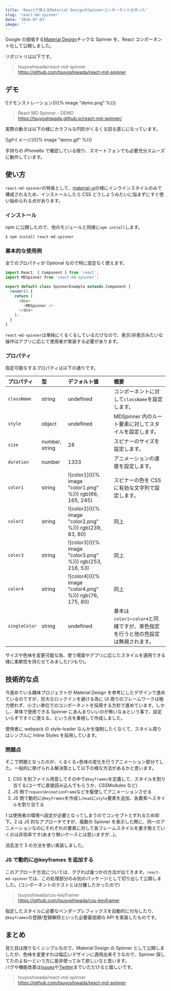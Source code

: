 ```yaml
---
title: 'Reactで使えるMaterial DesignのSpinnerコンポーネントを作った'
slug: 'react-md-spinner'
date: '2016-07-03'
image: ''
---
```


Google の提唱する[Material Design](https://material.google.com/)チックな Spinner を、React コンポーネント化して公開しました。

リポジトリは以下です。

> tsuyoshiwada/react-md-spinner  
> https://github.com/tsuyoshiwada/react-md-spinner

## デモ

![デモンストレーション]({{% image "demo.png" %}})

> React MD Spinner - DEMO  
> https://tsuyoshiwada.github.io/react-md-spinner/

実際の動きは以下の様にカラフルな円形がくるくる回る感じになっています。

![gifイメージ]({{% image "demo.gif" %}})

手持ちの iPhone6s で確認している限り、スマートフォンでも必要充分スムーズに動作しています。

## 使い方

`react-md-spinner`の特長として、[material-ui](http://www.material-ui.com/)の様にインラインスタイルのみで構成されるため、インストールしたら CSS どうしようみたいに悩まずにすぐ使い始められる点があります。

### インストール

npm に公開したので、他のモジュールと同様に`npm install`します。

```bash
$ npm install react-md-spinner
```

### 基本的な使用例

全てのプロパティが Optional なので特に設定なく使えます。

```javascript
import React, { Component } from 'react';
import MDSpinner from 'react-md-spinner';

export default class SpinnerExample extends Component {
  render() {
    return (
      <div>
        <MDSpinner />
      </div>
    );
  }
}
```

`react-md-spinner`は単純にくるくるしているだけなので、表示/非表示みたいな操作はアプリに応じて使用者が実装する必要があります。

### プロパティ

指定可能なするプロパティは以下の通りです。

| プロパティ    | 型             | デフォルト値                                            | 概要                                                                            |
| :------------ | :------------- | :------------------------------------------------------ | :------------------------------------------------------------------------------ |
| `className`   | string         | undefined                                               | コンポーネントに対して`className`を設定します。                                 |
| `style`       | object         | undefined                                               | MDSpinner 内のルート要素に対してスタイルを設定します。                          |
| `size`        | number, string | 28                                                      | スピナーのサイズを設定します。                                                  |
| `duration`    | number         | 1333                                                    | アニメーションの速度を設定します。                                              |
| `color1`      | string         | ![color1]({{% image "color1.png" %}}) rgb(66, 165, 245) | スピナーの色を CSS に有効な文字列で設定します。                                 |
| `color2`      | string         | ![color2]({{% image "color2.png" %}}) rgb(239, 83, 80)  | 同上                                                                            |
| `color3`      | string         | ![color3]({{% image "color3.png" %}}) rgb(253, 216, 53) | 同上                                                                            |
| `color4`      | string         | ![color4]({{% image "color4.png" %}}) rgb(76, 175, 80)  | 同上                                                                            |
| `singleColor` | string         | undefined                                               | 基本は`color1`~`color4`と同様ですが、単色指定を行うと他の色設定は無視されます。 |

サイズや色味を変更可能な為、使う場面やアプリに応じたスタイルを適用できる様に柔軟性を持たせてみました(つもり)。

## 技術的な点

今進めている趣味プロジェクトが Material Design を参考にしたデザインで進めているのですが、巨大なロックインを避ける為に UI 周りのフレームワークは極力使わず、小さい単位でのコンポーネントを採用する方針で進めています。しかし、単体で使用できる Spinner にあんまりいいのが無いなぁという事で、設定いらずですぐに使える、という点を重視して作成しました。

使用者に webpack の style-loader なんかを強制したくなくて、スタイル周りはシンプルに Inline Styles を採用しています。

### 問題点

そこで問題となったのが、くるくる+色味の変化を行うアニメーション部分でした。一般的に挙げられる解決策として以下の様な方法があるかと思います。

1. CSS を別ファイル用意してその中で`@keyframes`を定義して、スタイルを割り当てる(ユーザに直接読み込んでもらうか、CSSModules など)
2. JS 側で`requestAnimationFrame`などを駆使してアニメーションさせる
3. JS 側で動的に`@keyframes`を作成し`head`に`style`要素を追加、各要素へスタイルを割り当てる

1 は使用者の環境へ設定が必要となってしまうのでコンセプトとずれるため却下。2 は JS 的なアプローチですが、複数の Spinner を表示した際に、同一のアニメーションなのにそれぞれの要素に対して各フレームスタイルを書き換えていくのは非効率です(あまり無いケースとは思いますが...)。

消去法で 3 の方法を使い実装しました。

### JS で動的に@keyframes を追加する

このアプローチ方法については、ググれば幾つかの方法が出てきます。`react-md-spinner`では、この処理部分のみ別のパッケージとして切り出して公開しました。(コンポーネントのテストとは分離したかったので)

> tsuyoshiwada/css-keyframer  
> https://github.com/tsuyoshiwada/css-keyframer

指定したスタイルに必要なベンダープレフィックスを自動的に付与したり、`@keyframes`の登録/登録解除といった必要最低限の API を実装したものです。

## まとめ

見た目は限りなくシンプルなので、Material Design の Spinner として公開しましたが、色味を変更すれば幅広いデザインに適用出来そうなので、Spinner 探してたのよね〜という方に是非使ってみて欲しいなと思います。  
バグや機能改善は[Issues](https://github.com/tsuyoshiwada/react-md-spinner/issues)や[Twitter](https://twitter.com/wadackel)までいただけると嬉しいです。

> tsuyoshiwada/react-md-spinner  
> https://github.com/tsuyoshiwada/react-md-spinner
